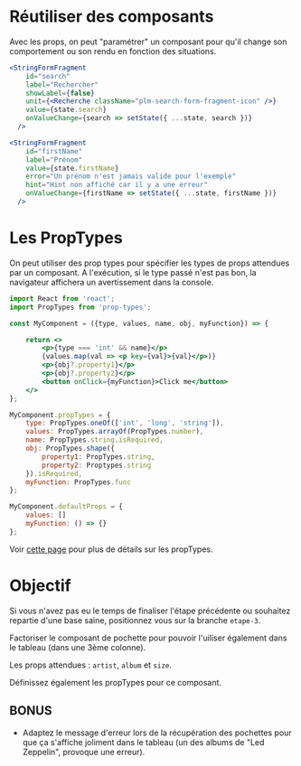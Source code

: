 # Réutiliser des composants

Avec les props, on peut "paramétrer" un composant pour qu'il change son comportement ou son rendu en fonction des situations.

```jsx
<StringFormFragment
    id="search"
    label="Rechercher"
    showLabel={false}
    unit={<Recherche className="plm-search-form-fragment-icon" />}
    value={state.search}
    onValueChange={search => setState({ ...state, search })}
  />

<StringFormFragment
    id="firstName"
    label="Prénom"
    value={state.firstName}
    error="Un prénom n'est jamais valide pour l'exemple"
    hint="Hint non affiché car il y a une erreur"
    onValueChange={firstName => setState({ ...state, firstName })}
  />
```

# Les PropTypes

On peut utiliser des prop types pour spécifier les types de props attendues par un composant.
A l'exécution, si le type passé n'est pas bon, la navigateur affichera un avertissement dans la console.

```jsx
import React from 'react';
import PropTypes from 'prop-types';

const MyComponent = ({type, values, name, obj, myFunction}) => {

    return <>
        <p>{type === 'int' && name}</p>
        {values.map(val => <p key={val}>{val}</p>)}
        <p>{obj?.property1}</p>
        <p>{obj?.property2}</p>
        <button onClick={myFunction}>Click me</button>
    </>
};

MyComponent.propTypes = {
    type: PropTypes.oneOf(['int', 'long', 'string']),
    values: PropTypes.arrayOf(PropTypes.number),
    name: PropTypes.string.isRequired,
    obj: PropTypes.shape({
        property1: PropTypes.string,
        property2: Proptypes.string
    }).isRequired,
    myFunction: PropTypes.func
};

MyComponent.defaultProps = {
    values: []
    myFunction: () => {}
};

```

Voir [cette page](https://github.com/facebook/prop-types#usage) pour plus de détails sur les propTypes.

# Objectif

Si vous n'avez pas eu le temps de finaliser l'étape précédente ou souhaitez repartie d'une base saine, positionnez vous sur la branche `etape-3`.

Factoriser le composant de pochette pour pouvoir l'uiliser également dans le tableau (dans une 3ème colonne).

Les props attendues : `artist`, `album` et `size`.

Définissez également les propTypes pour ce composant.

## BONUS

- Adaptez le message d'erreur lors de la récupération des pochettes pour que ça s'affiche joliment dans le tableau (un des albums de "Led Zeppelin", provoque une erreur).
